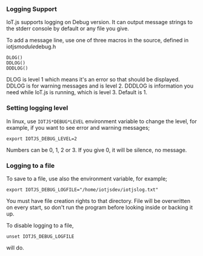 ### Logging Support

IoT.js supports logging on Debug version. It can output message strings to the stderr console by default or any file you give.

To add a message line, use one of three macros in the source, defined in iotjs*module*debug.h
```
DLOG()
DDLOG()
DDDLOG()
```
DLOG is level 1 which means it's an error so that should be displayed. DDLOG is for warning messages and is level 2. DDDLOG is information you need while IoT.js is running, which is level 3. Default is 1.

### Setting logging level

In linux, use `IOTJS*DEBUG*LEVEL` environment variable to change the level, for example, if you want to see error and warning messages;
```
export IOTJS_DEBUG_LEVEL=2
```
Numbers can be 0, 1, 2 or 3. If you give 0, it will be silence, no message.

### Logging to a file

To save to a file, use also the environment variable, for example;
```
export IOTJS_DEBUG_LOGFILE="/home/iotjsdev/iotjslog.txt"
```
You must have file creation rights to that directory. File will be overwritten on every start, so don't run the program before looking inside or backing it up.

To disable logging to a file,
```
unset IOTJS_DEBUG_LOGFILE
```
will do.

